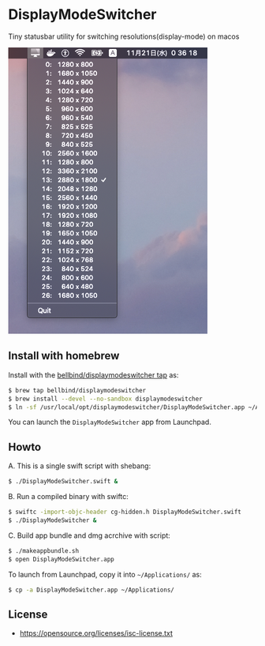 # DisplayModeSwitcher

Tiny statusbar utility for switching resolutions(display-mode) on macos

![screenshot](screenshot-dms.png)

## Install with homebrew

Install with the [bellbind/displaymodeswitcher tap](https://github.com/bellbind/homebrew-displaymodeswitcher) as:

```sh
$ brew tap bellbind/displaymodeswitcher
$ brew install --devel --no-sandbox displaymodeswitcher
$ ln -sf /usr/local/opt/displaymodeswitcher/DisplayModeSwitcher.app ~/Applications/DisplayModeSwitcher.app
```

You can launch the `DisplayModeSwitcher` app from Launchpad.

## Howto

A. This is a single swift script with shebang:

```sh
$ ./DisplayModeSwitcher.swift &
```

B. Run a compiled binary with swiftc:

```sh
$ swiftc -import-objc-header cg-hidden.h DisplayModeSwitcher.swift
$ ./DisplayModeSwitcher &
```

C. Build app bundle and dmg acrchive with script:

```sh
$ ./makeappbundle.sh
$ open DisplayModeSwitcher.app
```

To launch from Launchpad, copy it into `~/Applications/` as:

```sh
$ cp -a DisplayModeSwitcher.app ~/Applications/
```


## License

- https://opensource.org/licenses/isc-license.txt

